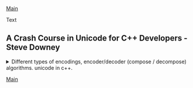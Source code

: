 <!--
ignore these words in spell check for this file
// cSpell:ignore ostringstream Downey
-->

[Main](README.md)

Text

## A Crash Course in Unicode for C++ Developers - Steve Downey

<details>
<summary>
Different types of encodings, encoder/decoder (compose / decompose) algorithms. unicode in c++.
</summary>

[A Crash Course in Unicode for C++ Developers](https://youtu.be/iQWtiYNK3kQ)
[unicode](http://unicode.org)
[utf8 encoding](https://en.wikipedia.org/wiki/UTF-8)

std::u8string

code units, code point, graphemes, abstract characters.

> code units
>
> - char
> - wchar_t
> - octet
> - Word

code points and scalar values
grapheme clusters, extended grapheme clusters.

> utf-8 is good
>
> - C string safe
> - No aliasing
> - Self syncing
> - Single errors lost one character
> - ASCII compatible
> - Start is easy to find

a table about how we encode different ranges of values into different bytes.
some 'well formed' byte sequences.

utf-16 and utf-32. if the value fits inside 16 bit, then put it in one, otherwise, split it into two code points (surrogate pairs).
ucs-2, ucs-4. wtf-8 (wobbly transformation format), wtf-16

### Encoding and Decoding

> Encoders take text and output octets.
> Decoders take octets and output text.
> Text is this context is scalar values.

in utf8 the order is set.
in utf-16 there are byte order marks, for big and little endian.

legacy encoding from before unicode

> - Windows 1252, 125x
> - ISO-8859-x
>   ...others

multi-byte encodings

transcoding, from one character set to another.

### Normalization

combined text might have more than one representation, like special forms, canonical equivalence and compatible equivalence

canonical equivalence:

three difference ways to produce the same symbol.  
latin capital with a rings &#x00c5; is like angstrom sigh &#x212b; or combining the letter with the symbol &#x0041;&#x030A;

compatible equivalence:
not the same symbol, losing some data, but meaning is preserved (mostly)

decomposed and composed text. there are some forms of charters that are already predefined, but can also be created by composing different code points together,we have

NFD,NFD,NFKD,NFKC are forms for different usages, like search (human), identifiers in linkage (strong equality), decomposing ignored diacritics.

nfc is the least risky in terms of information lost.

quick_check of code points to test if it's normalized: yes, no and maybe.

stream safe text format, a way to avoid some problems that can occur in full normalization, so there's a stream-safe format.

the unicode character database. UCD files (txt files and xml files) - all sorts of data.

theres an issue with emojis.

### Algorithms

there are still many problems in the standard solutions, different text directions. word wrapping (line breaks): positions where is's possible to break between lines, there are many ways to get this wrong. text segmentation: from data into user perceived characters, words and sentences.

unicode and regular expressions. matching words on word boundaries. sentences embedded within sentences.

### The Future For C++

what might be in the future, c++23 and c++26 are what they hope to achieve.

| version | features                   |
| ------- | -------------------------- |
| C++20   | char8_t                    |
| C++23   | literal Encoding           |
|         | Portable Source Code       |
|         | Encoding / Decoding Ranges |
| C++26   | Algorithms with ranges     |

</details>

[Main](README.md)
